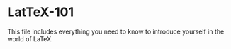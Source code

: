 # LatTeX-101
This file includes everything you need to know to introduce yourself in the world of LaTeX.

<object data="https://github.com/dallageorge/LatTeX-101/blob/main/result.pdf" width="1000" height="1000" type='application/pdf'></object>

